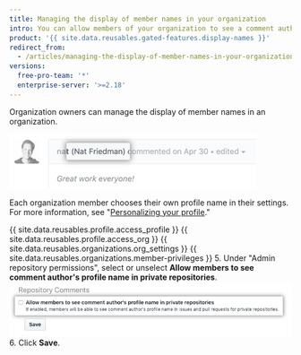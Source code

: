 ```yaml
---
title: Managing the display of member names in your organization
intro: You can allow members of your organization to see a comment author's profile name in private repositories in the organization.
product: '{{ site.data.reusables.gated-features.display-names }}'
redirect_from:
  - /articles/managing-the-display-of-member-names-in-your-organization
versions:
  free-pro-team: '*'
  enterprise-server: '>=2.18'
---
```


Organization owners can manage the display of member names in an organization.

![Commenter's profile name displayed in comment](/assets/images/help/issues/commenter-full-name.png)

Each organization member chooses their own profile name in their settings. For more information, see "[Personalizing your profile](/github/setting-up-and-managing-your-github-profile/personalizing-your-profile#changing-your-profile-name)."

{{ site.data.reusables.profile.access_profile }}
{{ site.data.reusables.profile.access_org }}
{{ site.data.reusables.organizations.org_settings }}
{{ site.data.reusables.organizations.member-privileges }}
5. Under "Admin repository permissions", select or unselect **Allow members to see comment author's profile name in private repositories**.
![Checkbox to allow members to see comment author's full name in private repositories](/assets/images/help/organizations/allow-members-to-view-full-names.png)
6. Click **Save**.
